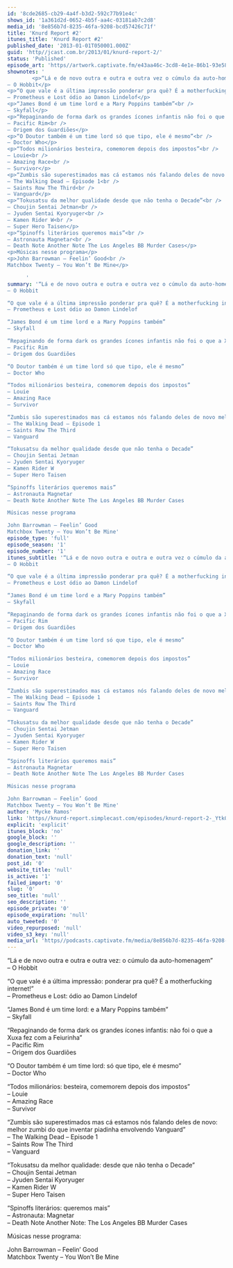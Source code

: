 ```yaml
---
id: '8cde2685-cb29-4a4f-b3d2-592c77b91e4c'
shows_id: '1a361d2d-0652-4b5f-aa4c-03181ab7c2d8'
media_id: '8e856b7d-8235-46fa-9208-bcd57426c71f'
title: 'Knurd Report #2'
itunes_title: 'Knurd Report #2'
published_date: '2013-01-01T050001.000Z'
guid: 'http//jcast.com.br/2013/01/knurd-report-2/'
status: 'Published'
episode_art: 'https//artwork.captivate.fm/e43aa46c-3cd8-4e1e-86b1-93e5863c4080/1000-itunes-1582315387.jpg'
shownotes: '
        <p>“Lá e de novo outra e outra e outra vez o cúmulo da auto-homenagem”<br />
– O Hobbit</p>
<p>“O que vale é a última impressão ponderar pra quê? É a motherfucking internet!”<br />
– Prometheus e Lost ódio ao Damon Lindelof</p>
<p>“James Bond é um time lord e a Mary Poppins também”<br />
– Skyfall</p>
<p>“Repaginando de forma dark os grandes ícones infantis não foi o que a Xuxa fez com a Feiurinha”<br />
– Pacific Rim<br />
– Origem dos Guardiões</p>
<p>“O Doutor também é um time lord só que tipo, ele é mesmo”<br />
– Doctor Who</p>
<p>“Todos milionários besteira, comemorem depois dos impostos”<br />
– Louie<br />
– Amazing Race<br />
– Survivor</p>
<p>“Zumbis são superestimados mas cá estamos nós falando deles de novo melhor zumbi do que inventar piadinha envolvendo Vanguard”<br />
– The Walking Dead – Episode 1<br />
– Saints Row The Third<br />
– Vanguard</p>
<p>“Tokusatsu da melhor qualidade desde que não tenha o Decade”<br />
– Choujin Sentai Jetman<br />
– Jyuden Sentai Kyoryuger<br />
– Kamen Rider W<br />
– Super Hero Taisen</p>
<p>“Spinoffs literários queremos mais”<br />
– Astronauta Magnetar<br />
– Death Note Another Note The Los Angeles BB Murder Cases</p>
<p>Músicas nesse programa</p>
<p>John Barrowman – Feelin’ Good<br />
Matchbox Twenty – You Won’t Be Mine</p>

      '
summary: '“Lá e de novo outra e outra e outra vez o cúmulo da auto-homenagem”
– O Hobbit

“O que vale é a última impressão ponderar pra quê? É a motherfucking internet!”
– Prometheus e Lost ódio ao Damon Lindelof

“James Bond é um time lord e a Mary Poppins também”
– Skyfall

“Repaginando de forma dark os grandes ícones infantis não foi o que a Xuxa fez com a Feiurinha”
– Pacific Rim
– Origem dos Guardiões

“O Doutor também é um time lord só que tipo, ele é mesmo”
– Doctor Who

“Todos milionários besteira, comemorem depois dos impostos”
– Louie
– Amazing Race
– Survivor

“Zumbis são superestimados mas cá estamos nós falando deles de novo melhor zumbi do que inventar piadinha envolvendo Vanguard”
– The Walking Dead – Episode 1
– Saints Row The Third
– Vanguard

“Tokusatsu da melhor qualidade desde que não tenha o Decade”
– Choujin Sentai Jetman
– Jyuden Sentai Kyoryuger
– Kamen Rider W
– Super Hero Taisen

“Spinoffs literários queremos mais”
– Astronauta Magnetar
– Death Note Another Note The Los Angeles BB Murder Cases

Músicas nesse programa

John Barrowman – Feelin’ Good
Matchbox Twenty – You Won’t Be Mine'
episode_type: 'full'
episode_season: '1'
episode_number: '1'
itunes_subtitle: '“Lá e de novo outra e outra e outra vez o cúmulo da auto-homenagem”
– O Hobbit

“O que vale é a última impressão ponderar pra quê? É a motherfucking internet!”
– Prometheus e Lost ódio ao Damon Lindelof

“James Bond é um time lord e a Mary Poppins também”
– Skyfall

“Repaginando de forma dark os grandes ícones infantis não foi o que a Xuxa fez com a Feiurinha”
– Pacific Rim
– Origem dos Guardiões

“O Doutor também é um time lord só que tipo, ele é mesmo”
– Doctor Who

“Todos milionários besteira, comemorem depois dos impostos”
– Louie
– Amazing Race
– Survivor

“Zumbis são superestimados mas cá estamos nós falando deles de novo melhor zumbi do que inventar piadinha envolvendo Vanguard”
– The Walking Dead – Episode 1
– Saints Row The Third
– Vanguard

“Tokusatsu da melhor qualidade desde que não tenha o Decade”
– Choujin Sentai Jetman
– Jyuden Sentai Kyoryuger
– Kamen Rider W
– Super Hero Taisen

“Spinoffs literários queremos mais”
– Astronauta Magnetar
– Death Note Another Note The Los Angeles BB Murder Cases

Músicas nesse programa

John Barrowman – Feelin’ Good
Matchbox Twenty – You Won’t Be Mine'
author: 'Mycke Ramos'
link: 'https//knurd-report.simplecast.com/episodes/knurd-report-2-_Ytk0Q7c'
explicit: 'explicit'
itunes_block: 'no'
google_block: ''
google_description: ''
donation_link: ''
donation_text: 'null'
post_id: '0'
website_title: 'null'
is_active: '1'
failed_import: '0'
slug: '0'
seo_title: 'null'
seo_description: ''
episode_private: '0'
episode_expiration: 'null'
auto_tweeted: '0'
video_repurposed: 'null'
video_s3_key: 'null'
media_url: 'https//podcasts.captivate.fm/media/8e856b7d-8235-46fa-9208-bcd57426c71f/hipcast-12771-u-391666-s-1-audio_tc.mp3'
---
```

“Lá e de novo outra e outra e outra vez: o cúmulo da auto-homenagem”  
– O Hobbit

“O que vale é a última impressão: ponderar pra quê? É a motherfucking internet!”  
– Prometheus e Lost: ódio ao Damon Lindelof

“James Bond é um time lord: e a Mary Poppins também”  
– Skyfall

“Repaginando de forma dark os grandes ícones infantis: não foi o que a Xuxa fez com a Feiurinha”  
– Pacific Rim  
– Origem dos Guardiões

“O Doutor também é um time lord: só que tipo, ele é mesmo”  
– Doctor Who

“Todos milionários: besteira, comemorem depois dos impostos”  
– Louie  
– Amazing Race  
– Survivor

“Zumbis são superestimados mas cá estamos nós falando deles de novo: melhor zumbi do que inventar piadinha envolvendo Vanguard”  
– The Walking Dead – Episode 1  
– Saints Row The Third  
– Vanguard

“Tokusatsu da melhor qualidade: desde que não tenha o Decade”  
– Choujin Sentai Jetman  
– Jyuden Sentai Kyoryuger  
– Kamen Rider W  
– Super Hero Taisen

“Spinoffs literários: queremos mais”  
– Astronauta: Magnetar  
– Death Note Another Note: The Los Angeles BB Murder Cases

Músicas nesse programa:

John Barrowman – Feelin’ Good  
Matchbox Twenty – You Won’t Be Mine